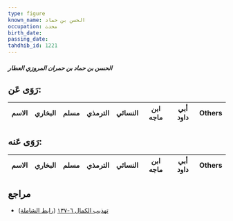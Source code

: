 ```yaml
---
type: figure
known_name: الحسن بن حماد
occupation: محدث
birth_date:
passing_date:
tahdhib_id: 1221
---
```

##### الحسن بن حماد بن حمران المروزي العطار

## رَوَى عَن:
| الاسم | البخاري | مسلم | الترمذي | النسائي | ابن ماجه | أبي داود | Others |
| ----- | ------- | ---- | ------- | ------- | -------- | -------- | ------ |
## رَوَى عَنه:
| الاسم | البخاري | مسلم | الترمذي | النسائي | ابن ماجه | أبي داود | Others |
| ----- | ------- | ---- | ------- | ------- | -------- | -------- | ------ |
## مراجع
- [تهذيب الكمال ٦-١٣٧](obsidian://open?vault=Tahdhib-al-Kamal&file=Figures/١٢٢١-الحسن%20بن%20حماد%20بن%20حمران%20المروزي%20العطار) ([رابط الشاملة](https://shamela.ws/book/3722/2801))